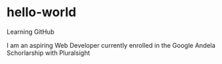 # hello-world
Learning GitHub


I am an aspiring Web Developer currently enrolled in the Google Andela Schorlarship with Pluralsight
